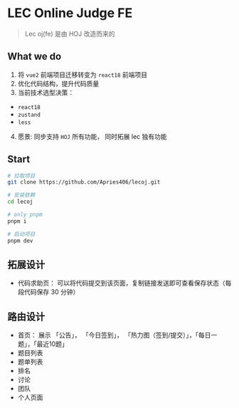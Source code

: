# LEC Online Judge FE

> Lec oj(fe) 是由 HOJ 改造而来的

## What we do

1. 将 `vue2` 前端项目迁移转变为 `react18` 前端项目
2. 优化代码结构，提升代码质量
3. 当前技术选型决策：
  - `react18`
  - `zustand`
  - `less`
4. 愿景: 同步支持 `HOJ` 所有功能， 同时拓展 lec 独有功能 


## Start

```bash
# 拉取项目 
git clone https://github.com/Apries406/lecoj.git

# 安装依赖
cd lecoj

# only pnpm
pnpm i

# 启动项目
pnpm dev
```

## 拓展设计

- 代码求助页：
  可以将代码提交到该页面，复制链接发送即可查看保存状态（每段代码保存 30 分钟）

## 路由设计
- 首页：
  展示 「公告」， 「今日签到」， 「热力图（签到/提交）」，「每日一题」，「最近10题」
- 题目列表
- 题单列表
- 排名
- 讨论
- 团队
- 个人页面
